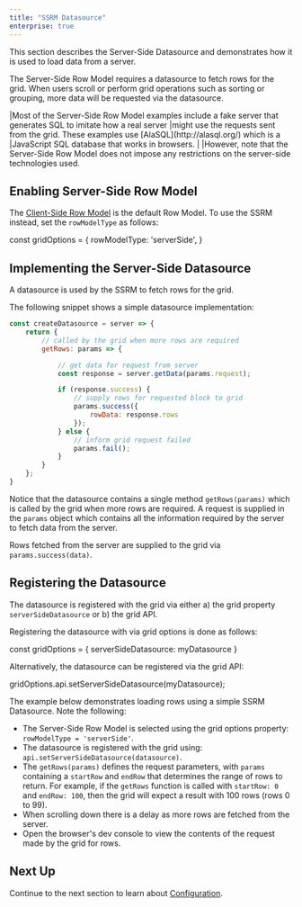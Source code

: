 ```yaml
---
title: "SSRM Datasource"
enterprise: true
---
```


This section describes the Server-Side Datasource and demonstrates how it is used to load data from a server.

The Server-Side Row Model requires a datasource to fetch rows for the grid. When users scroll or perform grid operations
such as sorting or grouping, more data will be requested via the datasource.

<note>
|Most of the Server-Side Row Model examples include a fake server that generates SQL to imitate how a real server
|might use the requests sent from the grid. These examples use [AlaSQL](http://alasql.org/) which is a
|JavaScript SQL database that works in browsers.
|
|However, note that the Server-Side Row Model does not impose any restrictions on the server-side technologies used.
</note>

## Enabling Server-Side Row Model

The [Client-Side Row Model](/client-side-model/) is the default Row Model. To use the SSRM instead, set the `rowModelType` as follows:

<snippet>
const gridOptions = {
    rowModelType: 'serverSide',
}
</snippet>

## Implementing the Server-Side Datasource

A datasource is used by the SSRM to fetch rows for the grid. 

<interface-documentation interfaceName='IServerSideDatasource' ></interface-documentation>

The following snippet shows a simple datasource implementation:

```js
const createDatasource = server => {
    return {
        // called by the grid when more rows are required
        getRows: params => {

            // get data for request from server
            const response = server.getData(params.request);

            if (response.success) {
                // supply rows for requested block to grid
                params.success({
                    rowData: response.rows
                });
            } else {
                // inform grid request failed
                params.fail();
            }
        }
    };
}
```

Notice that the datasource contains a single method `getRows(params)` which is called by the grid when more rows are 
required. A request is supplied in the `params` object which contains all the information required by the server to
fetch data from the server.

Rows fetched from the server are supplied to the grid via `params.success(data)`.

## Registering the Datasource

The datasource is registered with the grid via either a) the grid property `serverSideDatasource` or b) the grid API.

Registering the datasource with via grid options is done as follows:

<snippet>
const gridOptions = {
    serverSideDatasource: myDatasource
}
</snippet>

Alternatively, the datasource can be registered via the grid API:

<snippet>
gridOptions.api.setServerSideDatasource(myDatasource);
</snippet>

The example below demonstrates loading rows using a simple SSRM Datasource. Note the following:

- The Server-Side Row Model is selected using the grid options property: `rowModelType = 'serverSide'`.
- The datasource is registered with the grid using: `api.setServerSideDatasource(datasource)`.
- The `getRows(params)` defines the request parameters, with `params` containing a `startRow` and `endRow` that determines the range of rows to return. For example, if the `getRows` function is called with `startRow: 0` and `endRow: 100`, then the grid will expect a result with 100 rows (rows 0 to 99).
- When scrolling down there is a delay as more rows are fetched from the server.
- Open the browser's dev console to view the contents of the request made by the grid for rows.

<grid-example title='Simple Server-Side Datasource' name='simple' type='generated' options='{ "enterprise": true, "modules": ["serverside", "menu", "columnpanel"] }'></grid-example>

## Next Up

Continue to the next section to learn about [Configuration](/server-side-model-configuration/).
